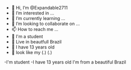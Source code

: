 - 👋 Hi, I’m @Expandable2711
- 👀 I’m interested in ...
- 🌱 I’m currently learning ...
- 💞️ I’m looking to collaborate on ...
- 📫 How to reach me ...
- 👋 I'm a student
- 👀 Live in beautfull Brazil
- 🌱 I have 13 years old
- 💞️ look like my (.) (.)
  
<!---
Expandable2711/Expandable2711 is a ✨ special ✨ repository because its `README.md` (this file) appears on your GitHub profile.
You can click the Preview link to take a look at your changes.
--->
-I'm student
-I have 13 years old
I'm from a beautiful Brazil

